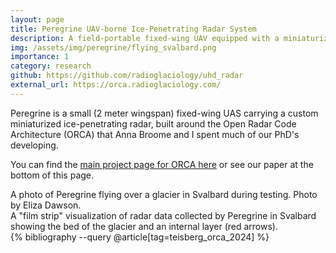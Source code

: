 ```yaml
---
layout: page
title: Peregrine UAV-borne Ice-Penetrating Radar System
description: A field-portable fixed-wing UAV equipped with a miniaturized ice-penetrating radar
img: /assets/img/peregrine/flying_svalbard.png
importance: 1
category: research
github: https://github.com/radioglaciology/uhd_radar
external_url: https://orca.radioglaciology.com/
---
```


Peregrine is a small (2 meter wingspan) fixed-wing UAS carrying a custom miniaturized ice-penetrating radar, built around the Open Radar Code Architecture (ORCA) that Anna Broome and I spent much of our PhD's developing.

You can find the [main project page for ORCA here](https://orca.radioglaciology.com/) or see our paper at the bottom of this page.

<div class="row">
    <div class="col-sm mt-3 mt-md-0">
        <img class="img-fluid rounded z-depth-1" src="{{ '/assets/img/peregrine/flying_svalbard.jpg' | relative_url }}" alt=""/>
    </div>
</div>
<div class="caption">A photo of Peregrine flying over a glacier in Svalbard during testing. Photo by Eliza Dawson.</div>


<div class="row">
    <div class="col-sm mt-3 mt-md-0">
        <img class="img-fluid rounded" src="{{ '/assets/img/peregrine/svalbard_film_strip_view.png' | relative_url }}" alt=""/>
    </div>
</div>
<div class="caption">A "film strip" visualization of radar data collected by Peregrine in Svalbard showing the bed of the glacier and an internal layer (red arrows).</div>

<div class="publications">
{% bibliography --query @article[tag=teisberg_orca_2024] %}
</div>